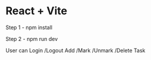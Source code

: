 # React + Vite

Step 1 - npm install

Step 2 - npm run dev

User can Login /Logout 
Add /Mark /Unmark /Delete Task